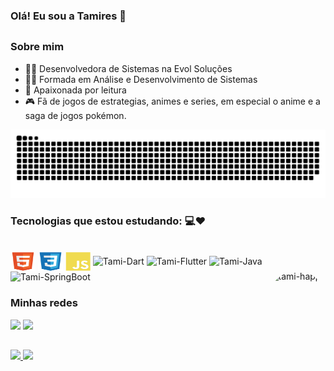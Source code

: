 ### Olá! Eu sou a Tamires 👋

##
### Sobre mim
- 👩‍💻 Desenvolvedora de Sistemas na Evol Soluções 
- 👩‍🎓 Formada em Análise e Desenvolvimento de Sistemas
- 📖 Apaixonada por leitura 
- 🎮 Fã de jogos de estrategias, animes e series, em especial o anime e a saga de jogos pokémon.  

![Snake animation](https://github.com/tamires-galvao/tamires-galvao/blob/output/github-contribution-grid-snake.svg)

### Tecnologias que estou estudando: 💻❤
  
<div style="display: inline_block"><br>
  <img align="center" alt="Tami-HTML" height="30" width="40" src="https://raw.githubusercontent.com/devicons/devicon/master/icons/html5/html5-original.svg">
  <img align="center" alt="Tami-CSS" height="30" width="40" src="https://raw.githubusercontent.com/devicons/devicon/master/icons/css3/css3-original.svg">  
  <img align="center" alt="Rafa-Js" height="30" width="40" src="https://raw.githubusercontent.com/devicons/devicon/master/icons/javascript/javascript-plain.svg">
  <img align="center" alt="Tami-Dart" height="30" width="40" src="https://cdn.jsdelivr.net/gh/devicons/devicon/icons/dart/dart-original.svg" />
  <img align="center" alt="Tami-Flutter" height="30" width="40" src="https://cdn.jsdelivr.net/gh/devicons/devicon/icons/flutter/flutter-original.svg">  
  <img align="center" alt="Tami-Java" height="30" width="40" src="https://cdn.jsdelivr.net/gh/devicons/devicon/icons/java/java-original.svg">
  <img align="center" alt="Tami-SpringBoot" height="30" width="40" src="https://cdn.jsdelivr.net/gh/devicons/devicon/icons/spring/spring-original.svg">
  <img align="right" alt="tami-happy" height="150" style="border-radius:50px;" src="https://cdn.discordapp.com/attachments/892479705444388937/906638118696927252/gif_git_2.gif">
</div>

### Minhas redes
  <div>
  <a href="https://www.instagram.com/tamiresmorenogalvao/" target="_blank"><img src="https://img.shields.io/badge/-Instagram-%23E4405F?style=for-the-badge&logo=instagram&logoColor=white" target="_blank"></a>  
   <a href="https://www.linkedin.com/in/tamires-g-536929118/" target="_blank"><img src="https://img.shields.io/badge/-LinkedIn-%230077B5?style=for-the-badge&logo=linkedin&logoColor=white" target="_blank"></a>
</div>  

  ##
  
<div align="center" style="display: flex">
  <a href="https://github.com/rafaballerini">
    <img height="170em" src="https://github-readme-stats.vercel.app/api/top-langs/?username=tamires-galvao&layout=compact&langs_count=7&theme=dracula"/>
    <img height="170em" src="https://github-readme-stats.vercel.app/api?username=tamires-galvao&show_icons=true&theme=dracula&include_all_commits=true&count_private=true"/>
  </a>
</div>
  
